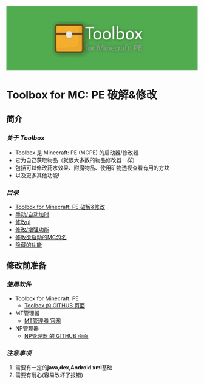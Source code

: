 ![header](img/header.jpg)
# **Toolbox for MC: PE 破解&修改**
## 简介
### *关于 Toolbox*
- Toolbox 是 Minecraft: PE (MCPE) 的启动器/修改器
- 它为自己获取物品（就很大多数的物品修改器一样）
- 包括可以修改药水效果、附魔物品、使用矿物透视查看有用的方块
- 以及更多其他功能!
### *目录*
- [Toolbox for Minecraft: PE 破解&修改](#)
- [手动/自动加时](ADDTIME.md)
- [修改ui](UI.md)
- [修改/增强功能](MODS.md)
- [修改欲启动的MC包名](INJECTPKG.md)
- [隐藏的功能](HIDDEN.md)
## 修改前准备
### *使用软件*
- Toolbox for Minecraft: PE
  - [Toolbox 的 GITHUB 页面](https://github.com/1503Dev/Toolbox-for-Minecraft-PE)
- MT管理器
  - [MT管理器 官网](https://bbs.binmt.cc/forum-2-1.html)
- NP管理器
  - [NP管理器 的 GITHUB 页面](https://github.com/githubXiaowangzi/NP-Manager)
### *注意事项*
1. 需要有一定的**java**,**dex**,**Android xml**基础
2. 需要有耐心(容易改坏了报错)
